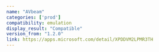 ```yaml
---
name: "AVbeam"
categories: ['prod']
compatibility: emulation
display_result: "Compatible"
version_from: "1.2.0"
link: https://apps.microsoft.com/detail/XPDDVM2LPMR3TH
---
```


